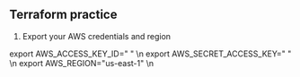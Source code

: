 Terraform practice
------------------


1) Export your AWS credentials and region

export AWS_ACCESS_KEY_ID=" " \n
export AWS_SECRET_ACCESS_KEY="  " \n
export AWS_REGION="us-east-1" \n



